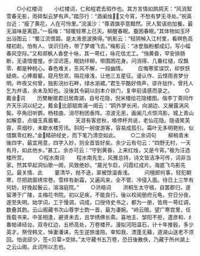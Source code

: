 <!-- { "loadSidebar": true } -->
　　○小红楼词
　　小红楼词，仁和程君去瑕作也。其方言情如鹧鸪天：“风消絮雪春无影，雨碎梨云梦有声。”踏莎行：“酒阑烛又今宵，不愁有梦无寻处。”祝英台近：“瘦了黄花，人在可怜里。”浣溪沙：“尊酒旗亭意黯然。厌人絮语劝加餐。最无滋味是离筵。”一翦梅：“轻暖轻寒上已天。柳醒春眠。蚕困春眠。”其体物如玉环出浴图云：“蜀江流恨碧。是太液恩波换得。”帆影云：“轻阴棹入江村里，看暝色高楼初赴。怕有人、误识归舟，带了梦魂飞去。”梅影云：“冰奁脂粉都成幻，写小幅春风空际。”又和郑枫人香奁十咏，其一萼红，咏花信尤工。“悄黄昏，早安排肠断，无语惜惺惺。步涩迟莲，眠妨绊柳，带围困花身。问消得、几番红褪，叹飘零、都是种桃心。春色难关，东风不解，一段幽情。
　　应悔寒浆误饮，却恹恹疑病，心捧眉颦。窥月愁浓，隔花缘浅，让他三五星征。谩认作、云悭雨吝梦分明。昨夜又何曾，独影浣纱石畔，绿水湔裙。”君生平酷好倚声，谬许拙作，曾托人乞为弁语，余未及知也。没後其令嗣以刻本介铁门，复申前请感而录之。
　　○戴金词
　　历樊榭徵君旧居南湖，自号花隐，倪米楼绘花隐楼图。偕李丁斋同作齐天乐词以纪之。戴金比部赋南浦一阕云：“鸥外梦长闲，向湖边、又展露涡风鬓。亭角旧听鹦，杨枝曲、消尽粉团香阵。凉波无恙，画阑几点惊鸿影。城上青山如解意，点缀玉真眉晕。
　　天涯有客悲秋，唤停杯共说，老仙花隐。隐语笑芙蓉，茶烟杪，未歇水楼芳讯。斜阳一舸俊游客，容易成孤引。霜叶无多明艳别，似惜飘零红粉。”金精研经史，而下笔乃清空如此。
　　○二余词句
　　柳梢青末後四字，最宜用意，四字入妙，则全首皆好矣。余少云有句云：“四野无村，一天有月，如此他乡。”甚工。余亦可云：“守到黄昏，上来红烛，又是今宵。”极为汪选楼所赏。
　　○程水南词
　　程水南先生，风雅总持，诗文皆洁净可传，词非当家。然其早起洞仙歌一阕，风致绝妙。“晨光乍启，闪霞红成片。海底飞鸟影先见。最关情、此
　　霎清华，抛不迭，翠被馀温香浅。
　　问檀郎何事，轻犯朝寒，尽把疏窗绣帘卷。雪样有新霜，又遍风来，全不管、冷侵入面。待日上三竿有何妨，好挽起鬟云，溶溶庭院。”
　　○洪梧词
　　洪桐生太守梧，自罢郡归，遂留滞于广陵，主梅花书院。初以足疾，不能良行。後以校阅册府元龟，穷日分夜，遂至失明。始学词，工于慢调，词成，口授侍史书之，都为一册，皆用一萼红调，数叠其韵。云山阁藏书次山尊学士韵一首，最为凄婉。“岭云限。望广寒宫里，任我载书来。中圣相逢，避贤未去，且学绣佛长斋。喜地主、邹阳不拒，遣彦和、纟番帕译经台。双寺红边，五桥高处，万卷楼开。漫拟河阳温石，计十年推毂，多少英才。祭侄韩文，悼妻潘诔，先生逆旅谁陪。幸知我、漂蓬无藉，道湖山送老不须回。怕说邱少，签<贝覃>空排。”太守藏书五万卷，恐日後散佚，乃藏于所州湖上之云山阁。此词所以志也。
　　
　　
　　
